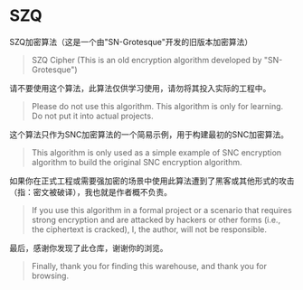 # SZQ

SZQ加密算法（这是一个由"SN-Grotesque"开发的旧版本加密算法）
> SZQ Cipher (This is an old encryption algorithm developed by "SN-Grotesque")

请不要使用这个算法，此算法仅供学习使用，请勿将其投入实际的工程中。
> Please do not use this algorithm. This algorithm is only for learning. Do not put it into actual projects.

这个算法只作为SNC加密算法的一个简易示例，用于构建最初的SNC加密算法。
> This algorithm is only used as a simple example of SNC encryption algorithm to build the original SNC encryption algorithm.

如果你在正式工程或需要强加密的场景中使用此算法遭到了黑客或其他形式的攻击（指：密文被破译），我也就是作者概不负责。
> If you use this algorithm in a formal project or a scenario that requires strong encryption and are attacked by hackers or other forms (i.e., the ciphertext is cracked), I, the author, will not be responsible.

最后，感谢你发现了此仓库，谢谢你的浏览。
> Finally, thank you for finding this warehouse, and thank you for browsing.
